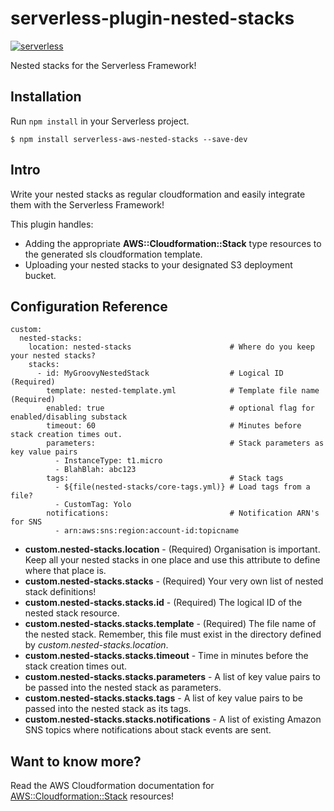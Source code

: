 # serverless-plugin-nested-stacks
[![serverless](http://public.serverless.com/badges/v3.svg)](http://www.serverless.com)

Nested stacks for the Serverless Framework!

## Installation
Run `npm install` in your Serverless project.

    $ npm install serverless-aws-nested-stacks --save-dev

## Intro

Write your nested stacks as regular cloudformation and easily integrate them with the Serverless Framework!  

This plugin handles:

* Adding the appropriate **AWS::Cloudformation::Stack** type resources to the generated sls cloudformation template.
* Uploading your nested stacks to your designated S3 deployment bucket.

## Configuration Reference

```
custom:
  nested-stacks:
    location: nested-stacks                      # Where do you keep your nested stacks?
    stacks:
      - id: MyGroovyNestedStack                  # Logical ID (Required)
        template: nested-template.yml            # Template file name (Required)
        enabled: true                            # optional flag for enabled/disabling substack
        timeout: 60                              # Minutes before stack creation times out.
        parameters:                              # Stack parameters as key value pairs
          - InstanceType: t1.micro
          - BlahBlah: abc123
        tags:                                    # Stack tags
          - ${file(nested-stacks/core-tags.yml)} # Load tags from a file?
          - CustomTag: Yolo
        notifications:                           # Notification ARN's for SNS
          - arn:aws:sns:region:account-id:topicname

```
* **custom.nested-stacks.location** - (Required) Organisation is important.  Keep all your nested stacks in one place and use this attribute to define where that place is.
* **custom.nested-stacks.stacks** - (Required) Your very own list of nested stack definitions!
* **custom.nested-stacks.stacks.id** - (Required) The logical ID of the nested stack resource.
* **custom.nested-stacks.stacks.template** - (Required) The file name of the nested stack.  Remember, this file must exist in the directory defined by _custom.nested-stacks.location_.
* **custom.nested-stacks.stacks.timeout** - Time in minutes before the stack creation times out.
* **custom.nested-stacks.stacks.parameters** - A list of key value pairs to be passed into the nested stack as parameters.
* **custom.nested-stacks.stacks.tags** - A list of key value pairs to be passed into the nested stack as its tags.
* **custom.nested-stacks.stacks.notifications** - A list of existing Amazon SNS topics where notifications about stack events are sent.

## Want to know more?

Read the AWS Cloudformation documentation for [AWS::Cloudformation::Stack](http://docs.aws.amazon.com/AWSCloudFormation/latest/UserGuide/aws-properties-stack.html) resources!
